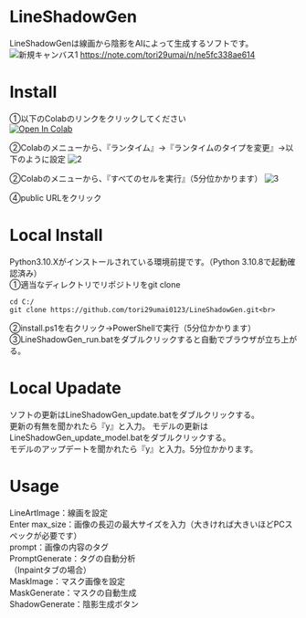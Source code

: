 # LineShadowGen
LineShadowGenは線画から陰影をAIによって生成するソフトです。<br>
![新規キャンバス1](https://github.com/tori29umai0123/LineShadowGen/assets/72191117/77f49190-871b-4e1b-9935-134de2c480e4)
https://note.com/tori29umai/n/ne5fc338ae614<br>

# Install
①以下のColabのリンクをクリックしてください<br>
 [![Open In Colab](https://colab.research.google.com/assets/colab-badge.svg)](https://colab.research.google.com/github/tori29umai0123/LineShadowGen/blob/master/LineShadowGen.ipynb)

②Colabのメニューから、『ランタイム』→『ランタイムのタイプを変更』→以下のように設定
![2](https://github.com/tori29umai0123/LineShadowGen/assets/72191117/f8cfa7ac-ed29-4353-bb0c-dd55a1a43137)

②Colabのメニューから、『すべてのセルを実行』（5分位かかります）
![3](https://github.com/tori29umai0123/LineShadowGen/assets/72191117/2eb56121-b061-4f26-9503-e078269fd27f)

④public URLをクリック

# Local Install
Python3.10.Xがインストールされている環境前提です。（Python 3.10.8で起動確認済み）<br>
①適当なディレクトリでリポジトリをgit clone<br>
```
cd C:/
git clone https://github.com/tori29umai0123/LineShadowGen.git<br>
```
②install.ps1を右クリック→PowerShellで実行（5分位かかります）<br>
③LineShadowGen_run.batをダブルクリックすると自動でブラウザが立ち上がる。<br>

# Local Upadate
ソフトの更新はLineShadowGen_update.batをダブルクリックする。<br>
更新の有無を聞かれたら『y』と入力。
モデルの更新はLineShadowGen_update_model.batをダブルクリックする。<br>
モデルのアップデートを聞かれたら『y』と入力。5分位かかります。<br>

# Usage
LineArtImage：線画を設定<br>
Enter max_size：画像の長辺の最大サイズを入力（大きければ大きいほどPCスペックが必要です）<br>
prompt：画像の内容のタグ<br>
PromptGenerate：タグの自動分析<br>
（Inpaintタブの場合）<br>
MaskImage：マスク画像を設定<br>
MaskGenerate：マスクの自動生成<br>
ShadowGenerate：陰影生成ボタン
